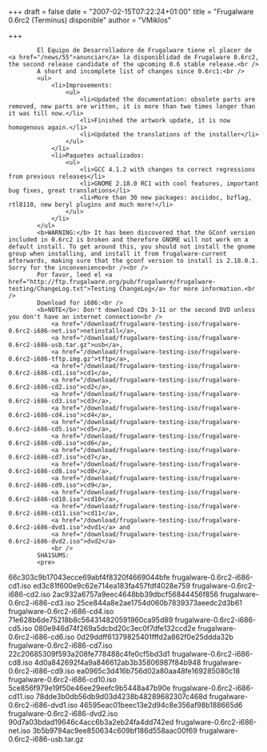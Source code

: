 
+++
draft = false
date = "2007-02-15T07:22:24+01:00"
title = "Frugalware 0.6rc2 (Terminus) disponible"
author = "VMiklos"

+++

            El Equipo de Desarrolladore de Frugalware tiene el placer de <a href="/news/55">anunciar</a> la disponiblidad de Frugalware 0.6rc2, the second release candidate of the upcoming 0.6 stable release.<br />
            A short and incomplete list of changes since 0.6rc1:<br />
            <ul>
                <li>Improvements:
                    <ul>
                        <li>Updated the documentation: obsolete parts are removed, new parts are written, it is more than two times longer than it was till now.</li>
                        <li>Finished the artwork update, it is now homogenous again.</li>
                        <li>Updated the translations of the installer</li>
                    </ul>
                </li>
                <li>Paquetes actualizados:
                    <ul>
                        <li>GCC 4.1.2 with changes to correct regressions from previous releases</li>
                        <li>GNOME 2.18.0 RC1 with cool features, important bug fixes, great translations</li>
                        <li>More than 30 new packages: asciidoc, bzflag, rtl8110, new beryl plugins and much more!</li>
                    </ul>
                </li>
            </ul>
            <b>WARNING:</b> It has been discovered that the GConf version included in 0.6rc2 is broken and therefore GNOME will not work on a default install. To get around this, you should not install the gnome group when installing, and install it from frugalware-current afterwards, making sure that the gconf version to install is 2.18.0.1. Sorry for the inconvenience<br /><br />
            Por favor, leed el <a href="http://ftp.frugalware.org/pub/frugalware/frugalware-testing/ChangeLog.txt">Testing ChangeLog</a> for more information.<br />
            Download for i686:<br />
            <b>NOTE</b>: Don't download CDs 3-11 or the second DVD unless you don't have an internet connection<br />
                <a href="/download/frugalware-testing-iso/frugalware-0.6rc2-i686-net.iso">netinstall</a>,
                <a href="/download/frugalware-testing-iso/frugalware-0.6rc2-i686-usb.tar.gz">usb</a>,
                <a href="/download/frugalware-testing-iso/frugalware-0.6rc2-i686-tftp.img.gz">tftp</a>,
                <a href="/download/frugalware-testing-iso/frugalware-0.6rc2-i686-cd1.iso">cd1</a>,
                <a href="/download/frugalware-testing-iso/frugalware-0.6rc2-i686-cd2.iso">cd2</a>,
                <a href="/download/frugalware-testing-iso/frugalware-0.6rc2-i686-cd3.iso">cd3</a>,
                <a href="/download/frugalware-testing-iso/frugalware-0.6rc2-i686-cd4.iso">cd4</a>,
                <a href="/download/frugalware-testing-iso/frugalware-0.6rc2-i686-cd5.iso">cd5</a>,
                <a href="/download/frugalware-testing-iso/frugalware-0.6rc2-i686-cd6.iso">cd6</a>,
                <a href="/download/frugalware-testing-iso/frugalware-0.6rc2-i686-cd7.iso">cd7</a>,
                <a href="/download/frugalware-testing-iso/frugalware-0.6rc2-i686-cd8.iso">cd8</a>,
                <a href="/download/frugalware-testing-iso/frugalware-0.6rc2-i686-cd9.iso">cd9</a>,
                <a href="/download/frugalware-testing-iso/frugalware-0.6rc2-i686-cd10.iso">cd10</a>,
                <a href="/download/frugalware-testing-iso/frugalware-0.6rc2-i686-cd11.iso">cd11</a>,
                <a href="/download/frugalware-testing-iso/frugalware-0.6rc2-i686-dvd1.iso">dvd1</a> and
                <a href="/download/frugalware-testing-iso/frugalware-0.6rc2-i686-dvd2.iso">dvd2</a>
                <br />
            SHA1SUMS:
            <pre>
66c303c9b17043ecce69abf4f8320f4669044bfe  frugalware-0.6rc2-i686-cd1.iso
ed3c81f600e9c62e714ea183fa457fdf4028e759  frugalware-0.6rc2-i686-cd2.iso
2ac932a6757a9eec4648bb39dbcf56844456f856  frugalware-0.6rc2-i686-cd3.iso
25ce844a8e2ae1754d060b7839373aeedc2d3b61  frugalware-0.6rc2-i686-cd4.iso
71e628b6de75218b8c564314820591960ca95d89  frugalware-0.6rc2-i686-cd5.iso
080e946d74f269a5dcbd20c3ec0f7dfe132ccd2e  frugalware-0.6rc2-i686-cd6.iso
0d29ddff61379825401fffd2a862f0e25ddda32b  frugalware-0.6rc2-i686-cd7.iso
22c20685309f593a208fe778488c4fe0cf5bd3d1  frugalware-0.6rc2-i686-cd8.iso
4d0a842692f4a9a846612ab3b35806987f84b948  frugalware-0.6rc2-i686-cd9.iso
ea0965c3d416b756d02a80aa48fe169285080c18  frugalware-0.6rc2-i686-cd10.iso
5ce856f979e19f50e46ee29eefc9b5448a47b90e  frugalware-0.6rc2-i686-cd11.iso
78dde3b0db56db9d03d4238b48289682307c468d  frugalware-0.6rc2-i686-dvd1.iso
46595eac01beec13e2d94c8e356af98b188665d6  frugalware-0.6rc2-i686-dvd2.iso
90d7a03bdad19646c4acc6b3a2eb24fa4dd742ed  frugalware-0.6rc2-i686-net.iso
3b5b9794ac9ee850634c609bf186d558aac00f69  frugalware-0.6rc2-i686-usb.tar.gz
            </pre>

